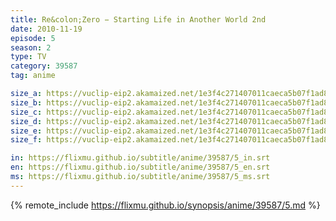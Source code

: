 ```yaml
---
title: Re&colon;Zero − Starting Life in Another World 2nd
date: 2010-11-19
episode: 5
season: 2
type: TV
category: 39587
tag: anime

size_a: https://vuclip-eip2.akamaized.net/1e3f4c271407011caeca5b07f1ad8635/vp63207_V20210508030111/hlsc_e2931_2.m3u8
size_b: https://vuclip-eip2.akamaized.net/1e3f4c271407011caeca5b07f1ad8635/vp63207_V20210508030111/hlsc_e2931_3.m3u8
size_c: https://vuclip-eip2.akamaized.net/1e3f4c271407011caeca5b07f1ad8635/vp63207_V20210508030111/hlsc_e2931_4.m3u8
size_d: https://vuclip-eip2.akamaized.net/1e3f4c271407011caeca5b07f1ad8635/vp63207_V20210508030111/hlsc_e2931_5.m3u8
size_e: https://vuclip-eip2.akamaized.net/1e3f4c271407011caeca5b07f1ad8635/vp63207_V20210508030111/hlsc_e2931_6.m3u8
size_f: https://vuclip-eip2.akamaized.net/1e3f4c271407011caeca5b07f1ad8635/vp63207_V20210508030111/hlsc_e2931_7.m3u8

in: https://flixmu.github.io/subtitle/anime/39587/5_in.srt
en: https://flixmu.github.io/subtitle/anime/39587/5_en.srt
ms: https://flixmu.github.io/subtitle/anime/39587/5_ms.srt
---
```

{% remote_include https://flixmu.github.io/synopsis/anime/39587/5.md %}
